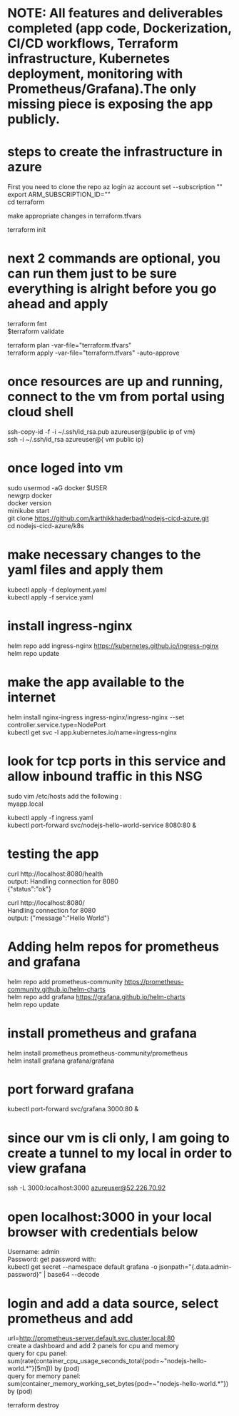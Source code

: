 # NOTE: All features and deliverables completed (app code, Dockerization, CI/CD workflows, Terraform infrastructure, Kubernetes deployment, monitoring with Prometheus/Grafana).The only missing piece is exposing the app publicly. 

# steps to create the infrastructure in azure
First you need to clone the repo
az login
az account set --subscription "<your-subscription-id-or-name>"  
export ARM_SUBSCRIPTION_ID="<your-subscription-id>"  
cd terraform

make appropriate changes in terraform.tfvars

terraform init

# next 2 commands are optional, you can run them just to be sure everything is alright before you go ahead and apply
terraform fmt  
$terraform validate

terraform plan -var-file="terraform.tfvars"  
terraform apply -var-file="terraform.tfvars" -auto-approve

# once resources are up and running, connect to the vm from portal using cloud shell  
ssh-copy-id -f -i ~/.ssh/id_rsa.pub azureuser@{public ip of vm}  
ssh -i ~/.ssh/id_rsa azureuser@{ vm public ip}

# once loged into vm  
sudo usermod -aG docker $USER  
newgrp docker  
docker version  
minikube start  
git clone https://github.com/karthikkhaderbad/nodejs-cicd-azure.git  
cd nodejs-cicd-azure/k8s  
# make necessary changes to the yaml files and apply them  
kubectl apply -f deployment.yaml  
kubectl apply -f service.yaml  
# install ingress-nginx  
helm repo add ingress-nginx https://kubernetes.github.io/ingress-nginx  
helm repo update  
# make the app available to the internet  
helm install nginx-ingress ingress-nginx/ingress-nginx  --set controller.service.type=NodePort  
kubectl get svc -l app.kubernetes.io/name=ingress-nginx  
# look for tcp ports in this service and allow inbound traffic in this NSG  

  

sudo vim /etc/hosts
add the following :  
<vm-ip> myapp.local  

kubectl apply -f ingress.yaml  
kubectl port-forward svc/nodejs-hello-world-service 8080:80 &

# testing the app  
curl http://localhost:8080/health  
output: Handling connection for 8080  
{"status":"ok"}  


curl http://localhost:8080/  
Handling connection for 8080  
output: {"message":"Hello World"}  

# Adding helm repos for prometheus and grafana    
helm repo add prometheus-community https://prometheus-community.github.io/helm-charts  
helm repo add grafana https://grafana.github.io/helm-charts  
helm repo update  
# install prometheus and grafana  
helm install prometheus prometheus-community/prometheus  
helm install grafana grafana/grafana  
# port forward grafana  
kubectl port-forward svc/grafana 3000:80 &  
# since our vm is cli only, I am going to create a tunnel to my local in order to view grafana  
ssh -L 3000:localhost:3000 azureuser@52.226.70.92  
# open localhost:3000 in your local browser with credentials below  
Username: admin  
Password: get password with:  
kubectl get secret --namespace default grafana -o jsonpath="{.data.admin-password}" | base64 --decode  
# login and add a data source, select prometheus and add   
url=http://prometheus-server.default.svc.cluster.local:80  
create a dashboard and add 2 panels for cpu and memory  
query for cpu panel: sum(rate(container_cpu_usage_seconds_total{pod=~"nodejs-hello-world.*"}[5m])) by (pod)  
query for memory panel: sum(container_memory_working_set_bytes{pod=~"nodejs-hello-world.*"}) by (pod)  


terraform destroy
